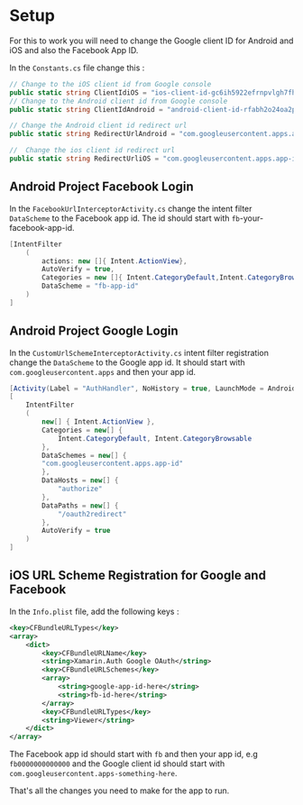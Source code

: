 # Setup

For this to work you will need to change the Google client ID for Android and iOS and also the Facebook App ID.

In the `Constants.cs` file change this :

```csharp
// Change to the iOS client id from Google console    
public static string ClientIdiOS = "ios-client-id-gc6ih5922efrnpvlgh7fh25n40m3it7d.apps.googleusercontent.com";
// Change to the Android client id from Google console
public static string ClientIdAndroid = "android-client-id-rfabh2o24oa2p9991pjeq2m0h7cil36o.apps.googleusercontent.com";

// Change the Android client id redirect url
public static string RedirectUrlAndroid = "com.googleusercontent.apps.app-id-rfabh2o24oa2p9991pjeq2m0h7cil36o:/oauth2redirect";

//  Change the ios client id redirect url
public static string RedirectUrliOS = "com.googleusercontent.apps.app-id-gc6ih5922efrnpvlgh7fh25n40m3it7d:/oauth2redirect";
```

## Android Project Facebook Login

In the `FacebookUrlInterceptorActivity.cs` change the intent filter `DataScheme` to the Facebook app id. The id should start with `fb`-your-facebook-app-id.

```csharp
[IntentFilter
    (
        actions: new []{ Intent.ActionView}, 
        AutoVerify = true, 
        Categories = new []{ Intent.CategoryDefault,Intent.CategoryBrowsable}, 
        DataScheme = "fb-app-id"
    )
]
```

## Android Project Google Login

In the `CustomUrlSchemeInterceptorActivity.cs` intent filter registration change the `DataScheme` to the Google app id. It should start with `com.googleusercontent.apps` and then your app id.

```csharp
[Activity(Label = "AuthHandler", NoHistory = true, LaunchMode = Android.Content.PM.LaunchMode.SingleTop)]
[
    IntentFilter
    (
        new[] { Intent.ActionView },
        Categories = new[] {
            Intent.CategoryDefault, Intent.CategoryBrowsable
        },
        DataSchemes = new[] {
        "com.googleusercontent.apps.app-id"
        },
        DataHosts = new[] {
            "authorize"
        },
        DataPaths = new[] { 
            "/oauth2redirect"
        },
        AutoVerify = true
    )
]
```

## iOS URL Scheme Registration for Google and Facebook

In the `Info.plist` file, add the following keys :

```xml
<key>CFBundleURLTypes</key>
<array>
    <dict>
        <key>CFBundleURLName</key>
        <string>Xamarin.Auth Google OAuth</string>
        <key>CFBundleURLSchemes</key>
        <array>
            <string>google-app-id-here</string>
            <string>fb-id-here</string>
        </array>
        <key>CFBundleURLTypes</key>
        <string>Viewer</string>
    </dict>
</array>
```

The Facebook app id should start with `fb` and then your app id, e.g `fb0000000000000` and the Google client id should start with `com.googleusercontent.apps-something-here`.

That's all the changes you need to make for the app to run.